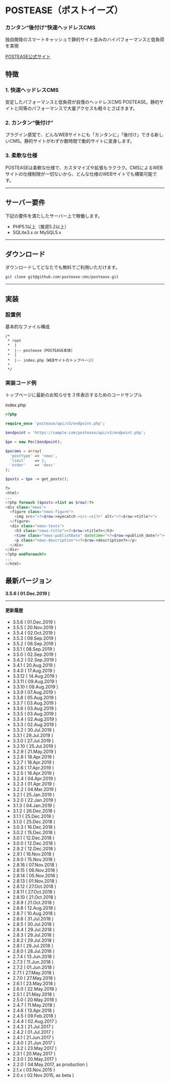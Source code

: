 # POSTEASE（ポストイーズ）

### カンタン“後付け”快速ヘッドレスCMS  
独自開発のスマートキャッシュで静的サイト並みのハイパフォーマンスと低負荷を実現

[POSTEASE公式サイト](https://postease.in)

## 特徴

### 1. 快速ヘッドレスCMS
安定したパフォーマンスと低負荷が自慢のヘッドレスCMS POSTEASE。静的サイトと同等のパフォーマンスで大量アクセスも軽々とさばきます。

### 2. カンタン“後付け”
プラグイン感覚で、どんなWEBサイトにも「カンタンに」「後付け」できる新しいCMS。静的サイトがわずか数時間で動的サイトに変身します。

### 3. 柔軟な仕様
POSTEASEは柔軟な仕様で、カスタマイズや拡張もラクラク。CMSによるWEBサイトの仕様制限が一切ないから、どんな仕様のWEBサイトでも構築可能です。


---


## サーバー要件

下記の要件を満たしたサーバー上で稼働します。
- PHP5.1以上（推奨5.2以上）
- SQLite3.x or MySQL5.x


---


## ダウンロード

ダウンロードしてどなたでも無料でご利用いただけます。

```sh
git clone git@github.com:postease-cms/postease.git
```


---


## 実装

### 設置例
基本的なファイル構成

```
/*
 * root
 *  |
 *  |-- postease（POSTEASE本体）
 *  |
 *  |-- index.php（WEBサイトのトップページ）
 *
 */
```

### 実装コード例

トップページに最新のお知らせを３件表示するためのコードサンプル

index.php
```php
<?php

require_once 'postease/api/v3/endpoint.php';

$endpoint = 'https://sample.com/postease/api/v3/endpoint.php';

$pe = new Pec($endpoint);

$params = array(
  'posttype' => 'news',
  'limit'    => 3,
  'order'    => 'desc'
);

$posts = $pe -> get_posts();

?>
<html>
...
<?php foreach ($posts->list as $row):?>
<div class="news">
  <figure class="news-figure">
    <img src="<?=$row->eyecatch->src->x1?>" alt="<?=$row->title?>">
  </figure>
  <div class="news-texts">
    <h3 class="news-title"><?=$row->title?></h3>
    <time class="news-publishDate" datetime="<?=$row->publish_date?>"><?=$row->publish_date?></time>
    <p class="news-description"><?=$row->description?></p>
  </div>
</div>
<?php endforeach?>
...
</html>

```




## 最新バージョン

**3.5.6 ( 01.Dec.2019 )**

---

#### 更新履歴
- 3.5.6 ( 01.Dec.2019 )
- 3.5.5 ( 20.Nov.2019 )
- 3.5.4 ( 02.Oct.2019 )
- 3.5.3 ( 09.Sep.2019 )
- 3.5.2 ( 08.Sep.2019 )
- 3.5.1 ( 08.Sep.2019 )
- 3.5.0 ( 02.Sep.2019 )
- 3.4.2 ( 02.Sep.2019 )
- 3.4.1 ( 20.Aug.2019 )
- 3.4.0 ( 17.Aug.2019 )
- 3.3.12 ( 14.Aug.2019 )
- 3.3.11 ( 09.Aug.2019 )
- 3.3.10 ( 09.Aug.2019 )
- 3.3.9 ( 07.Aug.2019 )
- 3.3.8 ( 05.Aug.2019 )
- 3.3.7 ( 03.Aug.2019 )
- 3.3.6 ( 03.Aug.2019 )
- 3.3.5 ( 03.Aug.2019 )
- 3.3.4 ( 02.Aug.2019 )
- 3.3.3 ( 02.Aug.2019 )
- 3.3.2 ( 30.Jul.2019 )
- 3.3.1 ( 29.Jul.2019 )
- 3.3.0 ( 27.Jul.2019 )
- 3.2.10 ( 25.Jul.2019 )
- 3.2.9 ( 21.May.2019 )
- 3.2.8 ( 18.Apr.2019 )
- 3.2.7 ( 18.Apr.2019 )
- 3.2.6 ( 17.Apr.2019 )
- 3.2.5 ( 16.Apr.2019 )
- 3.2.4 ( 04.Apr.2019 )
- 3.2.3 ( 01.Apr.2019 )
- 3.2.2 ( 04.Mar.2019 )
- 3.2.1 ( 25.Jan.2019 )
- 3.2.0 ( 22.Jan.2019 )
- 3.1.3 ( 04.Jan.2019 )
- 3.1.2 ( 26.Dec.2018 )
- 3.1.1 ( 25.Dec.2018 )
- 3.1.0 ( 25.Dec.2018 )
- 3.0.3 ( 16.Dec.2018 )
- 3.0.2 ( 15.Dec.2018 )
- 3.0.1 ( 12.Dec.2018 )
- 3.0.0 ( 12.Dec.2018 )
- 2.9.2 ( 12.Dec.2018 )
- 2.9.1 ( 16.Nov.2018 )
- 2.9.0 ( 15.Nov.2018 )
- 2.8.16 ( 07.Nov.2018 )
- 2.8.15 ( 06.Nov.2018 )
- 2.8.14 ( 05.Nov.2018 )
- 2.8.13 ( 01.Nov.2018 )
- 2.8.12 ( 27.Oct.2018 )
- 2.8.11 ( 27.Oct.2018 )
- 2.8.10 ( 21.Oct.2018 )
- 2.8.9 ( 21.Oct.2018 )
- 2.8.8 ( 12.Aug.2018 )
- 2.8.7 ( 10.Aug.2018 )
- 2.8.6 ( 31.Jul.2018 )
- 2.8.5 ( 30.Jul.2018 )
- 2.8.4 ( 29.Jul.2018 )
- 2.8.3 ( 29.Jul.2018 )
- 2.8.2 ( 29.Jul.2018 )
- 2.8.1 ( 29.Jul.2018 )
- 2.8.0 ( 28.Jul.2018 )
- 2.7.4 ( 13.Jun.2018 )
- 2.7.3 ( 11.Jun.2018 )
- 2.7.2 ( 01.Jun.2018 ) 
- 2.7.1 ( 27.May.2018 )
- 2.7.0 ( 27.May.2018 )
- 2.6.1 ( 23.May.2018 )
- 2.6.0 ( 22.May.2018 )
- 2.5.1 ( 21.May.2018 )
- 2.5.0 ( 20.May.2018 )
- 2.4.7 ( 11.May.2018 )
- 2.4.6 ( 13.Apr.2018 )
- 2.4.5 ( 09.Feb.2018 )
- 2.4.4 ( 02.Aug.2017 )
- 2.4.3 ( 21.Jul.2017 )
- 2.4.2 ( 01.Jul.2017 )
- 2.4.1 ( 21.Jun.2017 )
- 2.4.0 ( 21.Jun.2017 )
- 2.3.2 ( 23.May.2017 )
- 2.3.1 ( 20.May.2017 )
- 2.3.0 ( 20.May.2017 )
- 2.2.0 ( 04.May.2017, as production )
- 2.1.x ( 03.Nov.2015 )
- 2.0.x ( 02.Nov.2015, as beta )
